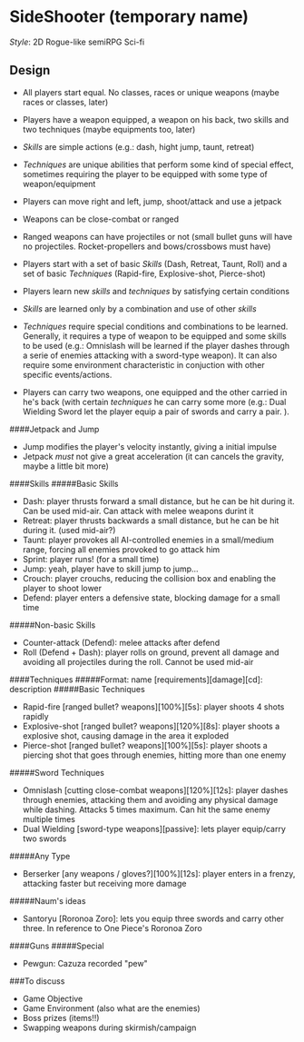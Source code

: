 SideShooter (temporary name)
===========

*Style*: 2D Rogue-like semiRPG Sci-fi

Design
------
- All players start equal. No classes, races or unique weapons (maybe races or classes, later)
- Players have a weapon equipped, a weapon on his back, two skills and two techniques (maybe equipments too, later)
- _Skills_ are simple actions (e.g.: dash, hight jump, taunt, retreat)
- _Techniques_ are unique abilities that perform some kind of special effect, sometimes requiring the player to be equipped with some type of weapon/equipment

- Players can move right and left, jump, shoot/attack and use a jetpack
- Weapons can be close-combat or ranged
- Ranged weapons can have projectiles or not (small bullet guns will have no projectiles. Rocket-propellers and bows/crossbows must have)

- Players start with a set of basic _Skills_ (Dash, Retreat, Taunt, Roll) and a set of basic _Techniques_ (Rapid-fire, Explosive-shot, Pierce-shot)
- Players learn new _skills_ and _techniques_ by satisfying certain conditions
- _Skills_ are learned only by a combination and use of other _skills_
- _Techniques_ require special conditions and combinations to be learned. Generally, it requires a type of weapon to be equipped and some skills to be used (e.g.: Omnislash will be learned if the player dashes through a serie of enemies attacking with a sword-type weapon). It can also require some environment characteristic in conjuction with other specific events/actions.

- Players can carry two weapons, one equipped and the other carried in he's back (with certain _techniques_ he can carry some more (e.g.: Dual Wielding Sword let the player equip a pair of swords and carry a pair. ).

####Jetpack and Jump
- Jump modifies the player's velocity instantly, giving a initial impulse
- Jetpack _must_ not give a great acceleration (it can cancels the gravity, maybe a little bit more)

####Skills
#####Basic Skills
- Dash: player thrusts forward a small distance, but he can be hit during it. Can be used mid-air. Can attack with melee weapons durint it
- Retreat: player thrusts backwards a small distance, but he can be hit during it. (used mid-air?)
- Taunt: player provokes all AI-controlled enemies in a small/medium range, forcing all enemies provoked to go attack him
- Sprint: player runs! (for a small time)
- Jump: yeah, player have to skill jump to jump...
- Crouch: player crouchs, reducing the collision box and enabling the player to shoot lower
- Defend: player enters a defensive state, blocking damage for a small time

#####Non-basic Skills
- Counter-attack (Defend): melee attacks after defend
- Roll (Defend + Dash): player rolls on ground, prevent all damage and avoiding all projectiles during the roll. Cannot be used mid-air


####Techniques
#####Format: name \[requirements\]\[damage\]\[cd\]: description
#####Basic Techniques
- Rapid-fire \[ranged bullet? weapons\]\[100%\]\[5s\]: player shoots 4 shots rapidly
- Explosive-shot \[ranged bullet? weapons\]\[120%\]\[8s\]: player shoots a explosive shot, causing damage in the area it exploded
- Pierce-shot \[ranged bullet? weapons\]\[100%\]\[5s\]: player shoots a piercing shot that goes through enemies, hitting more than one enemy

#####Sword Techniques
- Omnislash \[cutting close-combat weapons\]\[120%\]\[12s\]: player dashes through enemies, attacking them and avoiding any physical damage while dashing. Attacks 5 times maximum. Can hit the same enemy multiple times
- Dual Wielding \[sword-type weapons\]\[passive\]: lets player equip/carry two swords

#####Any Type
- Berserker \[any weapons / gloves?\]\[100%\]\[12s\]: player enters in a frenzy, attacking faster but receiving more damage

#####Naum's ideas
- Santoryu \[Roronoa Zoro\]: lets you equip three swords and carry other three. In reference to One Piece's Roronoa Zoro

####Guns
#####Special
- Pewgun: Cazuza recorded "pew"

###To discuss
- Game Objective
- Game Environment (also what are the enemies)
- Boss prizes (items!!)
- Swapping weapons during skirmish/campaign
